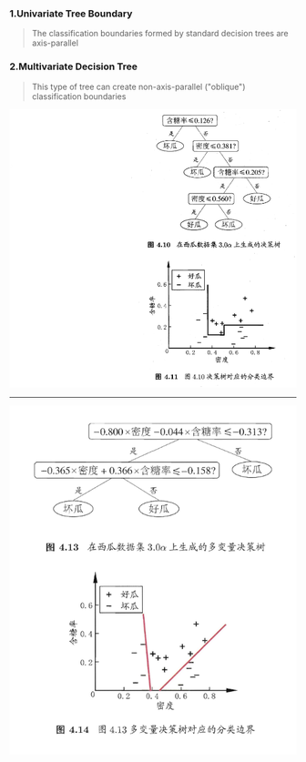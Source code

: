 ### 1.Univariate Tree Boundary

>The classification boundaries formed by standard decision trees are axis-parallel

### 2.Multivariate Decision Tree

>This type of tree can create non-axis-parallel ("oblique") classification boundaries

![](../3.Decision%20Tree/images/decisiontree.png)
***
![](../3.Decision%20Tree/images/Mdecisiontree.png)